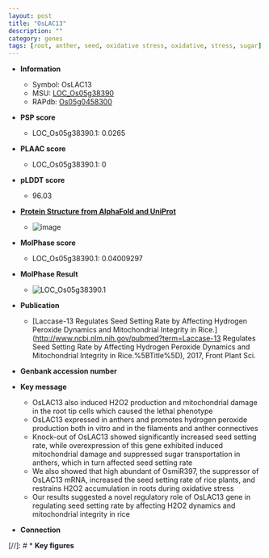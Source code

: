 ```yaml
---
layout: post
title: "OsLAC13"
description: ""
category: genes
tags: [root, anther, seed, oxidative stress, oxidative, stress, sugar]
---
```


* **Information**  
    + Symbol: OsLAC13  
    + MSU: [LOC_Os05g38390](http://rice.plantbiology.msu.edu/cgi-bin/ORF_infopage.cgi?orf=LOC_Os05g38390)  
    + RAPdb: [Os05g0458300](http://rapdb.dna.affrc.go.jp/viewer/gbrowse_details/irgsp1?name=Os05g0458300)  

* **PSP score**  
    + LOC_Os05g38390.1: 0.0265 

* **PLAAC score**  
    + LOC_Os05g38390.1: 0 

* **pLDDT score**
    + 96.03

* **[Protein Structure from AlphaFold and UniProt](https://www.uniprot.org/uniprotkb/Q0DHL5/entry#structure)**
    + ![image](https://ricepsp.github.io/images/Q0/AF-Q0DHL5-F1.png)

* **MolPhase score**
    + LOC_Os05g38390.1: 0.04009297

* **MolPhase Result**
    + ![LOC_Os05g38390.1](https://304243504.github.io/Pictures/LOC_Os05g/LOC_Os05g38390.1.png)

* **Publication**  
    + [Laccase-13 Regulates Seed Setting Rate by Affecting Hydrogen Peroxide Dynamics and Mitochondrial Integrity in Rice.](http://www.ncbi.nlm.nih.gov/pubmed?term=Laccase-13 Regulates Seed Setting Rate by Affecting Hydrogen Peroxide Dynamics and Mitochondrial Integrity in Rice.%5BTitle%5D), 2017, Front Plant Sci.

* **Genbank accession number**  

* **Key message**  
    + OsLAC13 also induced H2O2 production and mitochondrial damage in the root tip cells which caused the lethal phenotype
    + OsLAC13 expressed in anthers and promotes hydrogen peroxide production both in vitro and in the filaments and anther connectives
    + Knock-out of OsLAC13 showed significantly increased seed setting rate, while overexpression of this gene exhibited induced mitochondrial damage and suppressed sugar transportation in anthers, which in turn affected seed setting rate
    + We also showed that high abundant of OsmiR397, the suppressor of OsLAC13 mRNA, increased the seed setting rate of rice plants, and restrains H2O2 accumulation in roots during oxidative stress
    + Our results suggested a novel regulatory role of OsLAC13 gene in regulating seed setting rate by affecting H2O2 dynamics and mitochondrial integrity in rice

* **Connection**  

[//]: # * **Key figures**  


